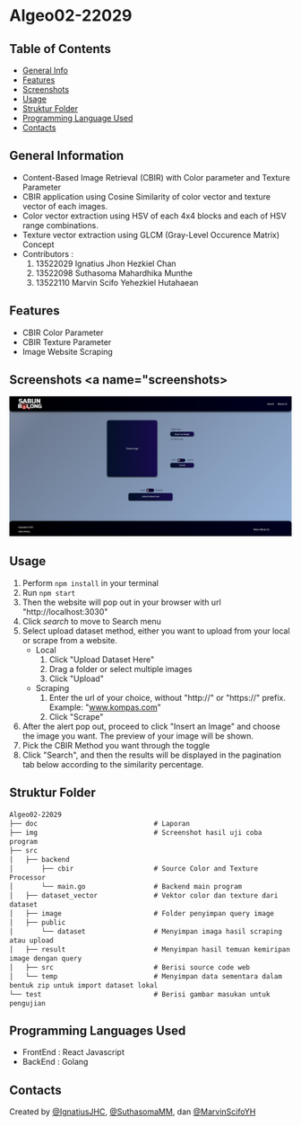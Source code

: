 # Algeo02-22029

## Table of Contents
- [General Info](#general-information)
- [Features](#features)
- [Screenshots](#screenshots)
- [Usage](#usage)
- [Struktur Folder](#struktur-folder)
- [Programming Language Used](#languages)
- [Contacts](#contact)

## General Information <a name="general-information"></a>
- Content-Based Image Retrieval (CBIR) with Color parameter and Texture Parameter
- CBIR application using Cosine Similarity of color vector and texture vector of each images.
- Color vector extraction using HSV of each 4x4 blocks and each of HSV range combinations.
- Texture vector extraction using GLCM (Gray-Level Occurence Matrix) Concept
- Contributors :
  1. 13522029 Ignatius Jhon Hezkiel Chan
  2. 13522098 Suthasoma Mahardhika Munthe
  3. 13522110 Marvin Scifo Yehezkiel Hutahaean 

## Features <a name="features"></a>
- CBIR Color Parameter
- CBIR Texture Parameter
- Image Website Scraping

## Screenshots <a name="screenshots><a/>
![Screenshot](ss-website.png)

## Usage <a name="usage"></a>
1. Perform `npm install` in your terminal
2. Run `npm start`
3. Then the website will pop out in your browser with url "http://localhost:3030"
4. Click _search_ to move to Search menu
5. Select upload dataset method, either you want to upload from your local or scrape from a website.
   - Local
     1. Click "Upload Dataset Here"
     2. Drag a folder or select multiple images
     3. Click "Upload"
   - Scraping
     1. Enter the url of your choice, without "http://" or "https://" prefix.
     Example: "www.kompas.com"
     2. Click "Scrape"
6. After the alert pop out, proceed to click "Insert an Image" and choose the image you want. The preview of your image will be shown.
7. Pick the CBIR Method you want through the toggle
8. Click "Search", and then the results will be displayed in the pagination tab below according to the similarity percentage.

## Struktur Folder <a name="struktur-folder"></a>
```   
Algeo02-22029
├── doc                             # Laporan
├── img                             # Screenshot hasil uji coba program
├── src
│   ├── backend
│       ├── cbir                    # Source Color and Texture Processor
│       └── main.go                 # Backend main program
│   ├── dataset_vector              # Vektor color dan texture dari dataset
│   ├── image                       # Folder penyimpan query image
│   ├── public
│       └── dataset                 # Menyimpan imaga hasil scraping atau upload
│   ├── result                      # Menyimpan hasil temuan kemiripan image dengan query
│   ├── src                         # Berisi source code web
│   └── temp                        # Menyimpan data sementara dalam bentuk zip untuk import dataset lokal
└── test                            # Berisi gambar masukan untuk pengujian

```    

## Programming Languages Used
- FrontEnd : React Javascript
- BackEnd  : Golang

## Contacts <a name="contact"></a>
 Created by [@IgnatiusJHC](https://github.com/chankiel), [@SuthasomaMM](https://github.com/sotul04), dan [@MarvinScifoYH](https://github.com/scifo04)